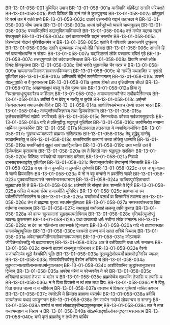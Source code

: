 BR-13-01-058-001	युधिष्ठिर उवाच
BR-13-01-058-001a	यानीमानि बहिर्वेद्यां दानानि परिचक्षते
BR-13-01-058-001c	तेभ्यो विशिष्टं किं दानं मतं ते कुरुपुङ्गव
BR-13-01-058-002a	कौतूहलं हि परमं तत्र मे वर्तते प्रभो
BR-13-01-058-002c	दातारं दत्तमन्वेति यद्दानं तत्प्रचक्ष्व मे
BR-13-01-058-003	भीष्म उवाच
BR-13-01-058-003a	अभयं सर्वभूतेभ्यो व्यसने चाप्यनुग्रहम्
BR-13-01-058-003c	यच्चाभिलषितं दद्यात्तृषितायाभियाचते
BR-13-01-058-004a	दत्तं मन्येत यद्दत्त्वा तद्दानं श्रेष्ठमुच्यते
BR-13-01-058-004c	दत्तं दातारमन्वेति यद्दानं भरतर्षभ
BR-13-01-058-005a	हिरण्यदानं गोदानं पृथिवीदानमेव च
BR-13-01-058-005c	एतानि वै पवित्राणि तारयन्त्यपि दुष्कृतम्
BR-13-01-058-006a	एतानि पुरुषव्याघ्र साधुभ्यो देहि नित्यदा
BR-13-01-058-006c	दानानि हि नरं पापान्मोक्षयन्ति न संशयः
BR-13-01-058-007a	यद्यदिष्टतमं लोके यच्चास्य दयितं गृहे
BR-13-01-058-007c	तत्तद्गुणवते देयं तदेवाक्षयमिच्छता
BR-13-01-058-008a	प्रियाणि लभते लोके प्रियदः प्रियकृत्तथा
BR-13-01-058-008c	प्रियो भवति भूतानामिह चैव परत्र च
BR-13-01-058-009a	याचमानमभीमानादाशावन्तमकिञ्चनम्
BR-13-01-058-009c	यो नार्चति यथाशक्ति स नृशंसो युधिष्ठिर
BR-13-01-058-010a	अमित्रमपि चेद्दीनं शरणैषिणमागतम्
BR-13-01-058-010c	व्यसने योऽनुगृह्णाति स वै पुरुषसत्तमः
BR-13-01-058-011a	कृशाय ह्रीमते तात वृत्तिक्षीणाय सीदते
BR-13-01-058-011c	अपहन्यात्क्षुधं यस्तु न तेन पुरुषः समः
BR-13-01-058-012a	ह्रिया तु नियतान्साधून्पुत्रदारैश्च कर्शितान्
BR-13-01-058-012c	अयाचमानान्कौन्तेय सर्वोपायैर्निमन्त्रय
BR-13-01-058-013a	आशिषं ये न देवेषु न मर्त्येषु च कुर्वते
BR-13-01-058-013c	अर्हन्तो नित्यसत्त्वस्था यथालब्धोपजीविनः
BR-13-01-058-014a	आशीविषसमेभ्यश्च तेभ्यो रक्षस्व भारत
BR-13-01-058-014c	तान्युक्तैरुपजिज्ञास्य तथा द्विजवरोत्तमान्
BR-13-01-058-015a	कृतैरावसथैर्नित्यं सप्रेष्यैः सपरिच्छदैः
BR-13-01-058-015c	निमन्त्रयेथाः कौरव्य सर्वकामसुखावहैः
BR-13-01-058-016a	यदि ते प्रतिगृह्णीयुः श्रद्धापूतं युधिष्ठिर
BR-13-01-058-016c	कार्यमित्येव मन्वाना धार्मिकाः पुण्यकर्मिणः
BR-13-01-058-017a	विद्यास्नाता व्रतस्नाता ये व्यपाश्रित्यजीविनः
BR-13-01-058-017c	गूढस्वाध्यायतपसो ब्राह्मणाः संशितव्रताः
BR-13-01-058-018a	तेषु शुद्धेषु दान्तेषु स्वदारनिरतेषु च
BR-13-01-058-018c	यत्करिष्यसि कल्याणं तत्त्वा लोकेषु धास्यति
BR-13-01-058-019a	यथाग्निहोत्रं सुहुतं सायं प्रातर्द्विजातिना
BR-13-01-058-019c	तथा भवति दत्तं वै द्विजेभ्योऽथ कृतात्मना
BR-13-01-058-020a	एष ते विततो यज्ञः श्रद्धापूतः सदक्षिणः
BR-13-01-058-020c	विशिष्टः सर्वयज्ञेभ्यो ददतस्तात वर्तताम्
BR-13-01-058-021a	निवापो दानसदृशस्तादृशेषु युधिष्ठिर
BR-13-01-058-021c	निवपन्पूजयंश्चैव तेष्वानृण्यं निगच्छति
BR-13-01-058-022a	य एव नो न कुप्यन्ति न लुभ्यन्ति तृणेष्वपि
BR-13-01-058-022c	त एव नः पूज्यतमा ये चान्ये प्रियवादिनः
BR-13-01-058-023a	ये नो न बहु मन्यन्ते न प्रवर्तन्ति चापरे
BR-13-01-058-023c	पुत्रवत्परिपाल्यास्ते नमस्तेभ्यस्तथाभयम्
BR-13-01-058-024a	ऋत्विक्पुरोहिताचार्या मृदुब्रह्मधरा हि ते
BR-13-01-058-024c	क्षत्रेणापि हि संसृष्टं तेजः शाम्यति वै द्विजे
BR-13-01-058-025a	अस्ति मे बलवानस्मि राजास्मीति युधिष्ठिर
BR-13-01-058-025c	ब्राह्मणान्मा स्म पर्यश्नीर्वासोभिरशनेन च
BR-13-01-058-026a	यच्छोभार्थं बलार्थं वा वित्तमस्ति तवानघ
BR-13-01-058-026c	तेन ते ब्राह्मणाः पूज्याः स्वधर्ममनुतिष्ठता
BR-13-01-058-027a	नमस्कार्यास्त्वया विप्रा वर्तमाना यथातथम्
BR-13-01-058-027c	यथासुखं यथोत्साहं ललन्तु त्वयि पुत्रवत्
BR-13-01-058-028a	को ह्यन्यः सुप्रसादानां सुहृदामल्पतोषिणाम्
BR-13-01-058-028c	वृत्तिमर्हत्युपक्षेप्तुं त्वदन्यः कुरुसत्तम
BR-13-01-058-029a	यथा पत्याश्रयो धर्मः स्त्रीणां लोके सनातनः
BR-13-01-058-029c	स देवः सा गतिर्नान्या तथास्माकं द्विजातयः
BR-13-01-058-030a	यदि नो ब्राह्मणास्तात सन्त्यजेयुरपूजिताः
BR-13-01-058-030c	पश्यन्तो दारुणं कर्म सततं क्षत्रिये स्थितम्
BR-13-01-058-031a	अवेदानामकीर्तीनामलोकानामयज्वनाम्
BR-13-01-058-031c	कोऽस्माकं जीवितेनार्थस्तद्धि नो ब्राह्मणाश्रयम्
BR-13-01-058-032a	अत्र ते वर्तयिष्यामि यथा धर्मः सनातनः
BR-13-01-058-032c	राजन्यो ब्राह्मणं राजन्पुरा परिचचार ह
BR-13-01-058-032e	वैश्यो राजन्यमित्येव शूद्रो वैश्यमिति श्रुतिः
BR-13-01-058-033a	दूराच्छूद्रेणोपचर्यो ब्राह्मणोऽग्निरिव ज्वलन्
BR-13-01-058-033c	संस्पर्शपरिचर्यस्तु वैश्येन क्षत्रियेण च
BR-13-01-058-034a	मृदुभावान्सत्यशीलान्सत्यधर्मानुपालकान्
BR-13-01-058-034c	आशीविषानिव क्रुद्धांस्तानुपाचरत द्विजान्
BR-13-01-058-035a	अपरेषां परेषां च परेभ्यश्चैव ये परे
BR-13-01-058-035c	क्षत्रियाणां प्रतपतां तेजसा च बलेन च
BR-13-01-058-035e	ब्राह्मणेष्वेव शाम्यन्ति तेजांसि च तपांसि च
BR-13-01-058-036a	न मे पिता प्रियतरो न त्वं तात तथा प्रियः
BR-13-01-058-036c	न मे पितुः पिता राजन्न चात्मा न च जीवितम्
BR-13-01-058-037a	त्वत्तश्च मे प्रियतरः पृथिव्यां नास्ति कश्चन
BR-13-01-058-037c	त्वत्तोऽपि मे प्रियतरा ब्राह्मणा भरतर्षभ
BR-13-01-058-038a	ब्रवीमि सत्यमेतच्च यथाहं पाण्डुनन्दन
BR-13-01-058-038c	तेन सत्येन गच्छेयं लोकान्यत्र स शन्तनुः
BR-13-01-058-039a	पश्येयं च सतां लोकाञ्छुचीन्ब्रह्मपुरस्कृतान्
BR-13-01-058-039c	तत्र मे तात गन्तव्यमह्नाय च चिराय च
BR-13-01-058-040a	सोऽहमेतादृशाँल्लोकान्दृष्ट्वा भरतसत्तम
BR-13-01-058-040c	यन्मे कृतं ब्राह्मणेषु न तप्ये तेन पार्थिव
